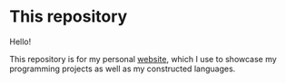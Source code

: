 # This repository

Hello!

This repository is for my personal [website](https://masonmcgrail.github.io/), which I use to showcase my programming projects as well as my constructed languages.
